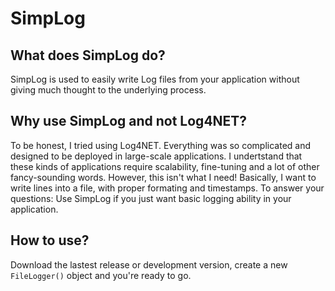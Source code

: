 # SimpLog

## What does SimpLog do?
SimpLog is used to easily write Log files from your application without giving much thought to the underlying process.

## Why use SimpLog and not Log4NET?
To be honest, I tried using Log4NET. Everything was so complicated and designed to be deployed in large-scale applications. I undertstand that these kinds of applications require scalability, fine-tuning and a lot of other fancy-sounding words.
However, this isn't what I need! Basically, I want to write lines into a file, with proper formating and timestamps.
To answer your questions: Use SimpLog if you just want basic logging ability in your application.

## How to use?
Download the lastest release or development version, create a new `FileLogger()` object and you're ready to go.
